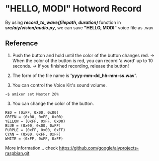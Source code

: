 # "HELLO, MODI" Hotword Record


By using ***record_to_wave(filepath, duration)*** function in ***src/aiy/vision/audio.py***, we can save **"HELLO, MODI"** voice file as .wav     


## Reference  

1. Push the button and hold until the color of the button changes red.
-> When the color of the button is red, you can record 'a word' up to 10 seconds.
-> If you finished recording, release the button!

1. The form of the file name is **'yyyy-mm-dd_hh-mm-ss.wav'**. 

2. You can control the Voice Kit's sound volume.
```
~$ amixer set Master 20%
```


3. You can change the color of the button. 

```
RED = (0xFF, 0x00, 0x00)    
GREEN = (0x00, 0xFF, 0x00)  
YELLOW = (0xFF, 0xFF, 0x00) 
BLUE = (0x00, 0x00, 0xFF)   
PURPLE = (0xFF, 0x00, 0xFF) 
CYAN = (0x00, 0xFF, 0xFF)   
WHITE = (0xFF, 0xFF, 0xFF)  
```

More information... check https://github.com/google/aiyprojects-raspbian.git





